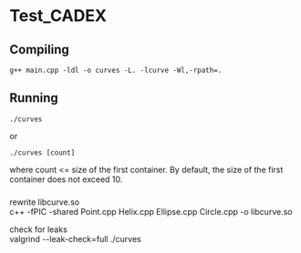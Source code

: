 # Test_CADEX

## Compiling

```shell
g++ main.cpp -ldl -o curves -L. -lcurve -Wl,-rpath=.
```

## Running
```shell
./curves
```
or 

```shell
./curves [count]
```
where count <= size of the first container. By default, the size of the first container does not exceed 10.

### 
rewrite libcurve.so  
c++ -fPIC -shared Point.cpp Helix.cpp Ellipse.cpp Circle.cpp -o libcurve.so

check for leaks  
valgrind --leak-check=full ./curves